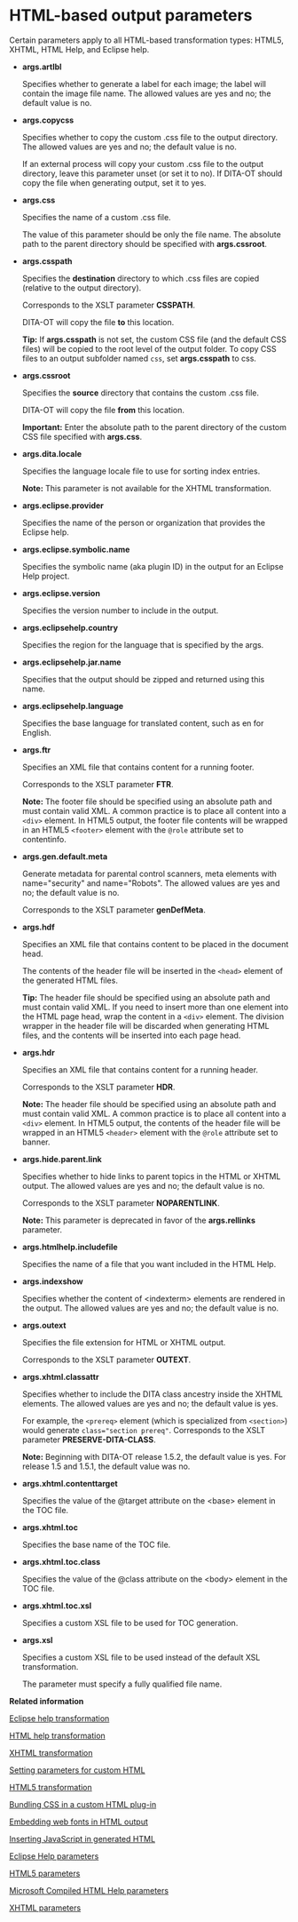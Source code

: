 # HTML-based output parameters

Certain parameters apply to all HTML-based transformation types: HTML5, XHTML, HTML Help, and Eclipse help. 

-   **__args.artlbl__**

    Specifies whether to generate a label for each image; the label will contain the image file name. The allowed values are yes and no; the default value is no.

-   **__args.copycss__**

    Specifies whether to copy the custom .css file to the output directory. The allowed values are yes and no; the default value is no.

    If an external process will copy your custom .css file to the output directory, leave this parameter unset \(or set it to no\). If DITA-OT should copy the file when generating output, set it to yes.

-   **__args.css__**

    Specifies the name of a custom .css file.

    The value of this parameter should be only the file name. The absolute path to the parent directory should be specified with **args.cssroot**.

-   **__args.csspath__**

    Specifies the **destination** directory to which .css files are copied \(relative to the output directory\).

    Corresponds to the XSLT parameter **CSSPATH**.

    DITA-OT will copy the file **to** this location.

    **Tip:** If **args.csspath** is not set, the custom CSS file \(and the default CSS files\) will be copied to the root level of the output folder. To copy CSS files to an output subfolder named `css`, set **args.csspath** to css.

-   **__args.cssroot__**

    Specifies the **source** directory that contains the custom .css file.

    DITA-OT will copy the file **from** this location.

    **Important:** Enter the absolute path to the parent directory of the custom CSS file specified with **args.css**.

-   **__args.dita.locale__**

    Specifies the language locale file to use for sorting index entries.

    **Note:** This parameter is not available for the XHTML transformation.

-   **__args.eclipse.provider__**

    Specifies the name of the person or organization that provides the Eclipse help.

-   **__args.eclipse.symbolic.name__**

    Specifies the symbolic name \(aka plugin ID\) in the output for an Eclipse Help project.

-   **__args.eclipse.version__**

    Specifies the version number to include in the output.

-   **__args.eclipsehelp.country__**

    Specifies the region for the language that is specified by the args.

-   **__args.eclipsehelp.jar.name__**

    Specifies that the output should be zipped and returned using this name.

-   **__args.eclipsehelp.language__**

    Specifies the base language for translated content, such as en for English.

-   **__args.ftr__**

    Specifies an XML file that contains content for a running footer.

    Corresponds to the XSLT parameter **FTR**.

    **Note:** The footer file should be specified using an absolute path and must contain valid XML. A common practice is to place all content into a `<div>` element. In HTML5 output, the footer file contents will be wrapped in an HTML5 `<footer>` element with the `@role` attribute set to contentinfo.

-   **__args.gen.default.meta__**

    Generate metadata for parental control scanners, meta elements with name="security" and name="Robots". The allowed values are yes and no; the default value is no.

    Corresponds to the XSLT parameter **genDefMeta**.

-   **__args.hdf__**

    Specifies an XML file that contains content to be placed in the document head.

    The contents of the header file will be inserted in the `<head>` element of the generated HTML files.

    **Tip:** The header file should be specified using an absolute path and must contain valid XML. If you need to insert more than one element into the HTML page head, wrap the content in a `<div>` element. The division wrapper in the header file will be discarded when generating HTML files, and the contents will be inserted into each page head.

-   **__args.hdr__**

    Specifies an XML file that contains content for a running header.

    Corresponds to the XSLT parameter **HDR**.

    **Note:** The header file should be specified using an absolute path and must contain valid XML. A common practice is to place all content into a `<div>` element. In HTML5 output, the contents of the header file will be wrapped in an HTML5 `<header>` element with the `@role` attribute set to banner.

-   **__args.hide.parent.link__**

    Specifies whether to hide links to parent topics in the HTML or XHTML output. The allowed values are yes and no; the default value is no.

    Corresponds to the XSLT parameter **NOPARENTLINK**.

    **Note:** This parameter is deprecated in favor of the **args.rellinks** parameter.

-   **__args.htmlhelp.includefile__**

    Specifies the name of a file that you want included in the HTML Help.

-   **__args.indexshow__**

    Specifies whether the content of &lt;indexterm&gt; elements are rendered in the output. The allowed values are yes and no; the default value is no.

-   **__args.outext__**

    Specifies the file extension for HTML or XHTML output.

    Corresponds to the XSLT parameter **OUTEXT**.

-   **__args.xhtml.classattr__**

    Specifies whether to include the DITA class ancestry inside the XHTML elements. The allowed values are yes and no; the default value is yes.

    For example, the `<prereq>` element \(which is specialized from `<section>`\) would generate `class="section prereq"`. Corresponds to the XSLT parameter **PRESERVE-DITA-CLASS**.

    **Note:** Beginning with DITA-OT release 1.5.2, the default value is yes. For release 1.5 and 1.5.1, the default value was no.

-   **__args.xhtml.contenttarget__**

    Specifies the value of the @target attribute on the &lt;base&gt; element in the TOC file.

-   **__args.xhtml.toc__**

    Specifies the base name of the TOC file.

-   **__args.xhtml.toc.class__**

    Specifies the value of the @class attribute on the &lt;body&gt; element in the TOC file.

-   **__args.xhtml.toc.xsl__**

    Specifies a custom XSL file to be used for TOC generation.

-   **__args.xsl__**

    Specifies a custom XSL file to be used instead of the default XSL transformation.

    The parameter must specify a fully qualified file name.


**Related information**  


[Eclipse help transformation](dita2eclipsehelp.md)

[HTML help transformation](dita2htmlhelp.md)

[XHTML transformation](dita2xhtml.md)

[Setting parameters for custom HTML](html-customization-parameters.md)

[HTML5 transformation](dita2html5.md)

[Bundling CSS in a custom HTML plug-in](html-customization-plugin-bundle-css.md)

[Embedding web fonts in HTML output](html-customization-plugin-webfont.md)

[Inserting JavaScript in generated HTML](html-customization-plugin-javascript.md)

[Eclipse Help parameters](parameters-eclipsehelp.md)

[HTML5 parameters](parameters-html5.md)

[Microsoft Compiled HTML Help parameters](parameters-htmlhelp.md)

[XHTML parameters](parameters-xhtml.md)

